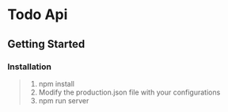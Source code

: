 # Todo Api

## Getting Started

### Installation

> 1. npm install
> 2. Modify the production.json file with your configurations
> 3. npm run server
